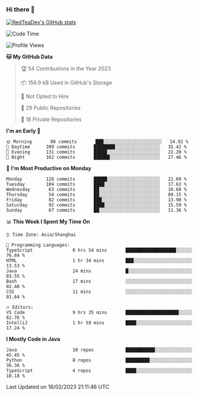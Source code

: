 ### Hi there 👋

<!--
**RedTeaDev/RedTeaDev** is a ✨ _special_ ✨ repository because its `README.md` (this file) appears on your GitHub profile.

Here are some ideas to get you started:

- 🔭 I’m currently working on ...
- 🌱 I’m currently learning ...
- 👯 I’m looking to collaborate on ...
- 🤔 I’m looking for help with ...
- 💬 Ask me about ...
- 📫 How to reach me: ...
- 😄 Pronouns: ...
- ⚡ Fun fact: ...
-->

<!--
[![wakatime](https://wakatime.com/badge/user/6b101ed0-04c0-4490-9283-eb61f2efff96.svg)](https://wakatime.com/@6b101ed0-04c0-4490-9283-eb61f2efff96)
!-->

[![RedTeaDev's GitHub stats](https://github-readme-stats.vercel.app/api?username=RedTeaDev)](https://github.com/anuraghazra/github-readme-stats)
<!--
[![willianrod's wakatime stats](https://github-readme-stats.vercel.app/api/wakatime?username=RedTeaDev)](https://github.com/anuraghazra/github-readme-stats)
!-->
<!--START_SECTION:waka-->
![Code Time](http://img.shields.io/badge/Code%20Time-1%2C199%20hrs-blue)

![Profile Views](http://img.shields.io/badge/Profile%20Views-0-blue)

**🐱 My GitHub Data** 

> 🏆 54 Contributions in the Year 2023
 > 
> 📦 156.9 kB Used in GitHub's Storage 
 > 
> 🚫 Not Opted to Hire
 > 
> 📜 29 Public Repositories 
 > 
> 🔑 18 Private Repositories  
 > 
**I'm an Early 🐤** 

```text
🌞 Morning       88 commits       ███░░░░░░░░░░░░░░░░░░░░░░   14.92 % 
🌆 Daytime      209 commits       ████████░░░░░░░░░░░░░░░░░   35.42 % 
🌃 Evening      131 commits       █████░░░░░░░░░░░░░░░░░░░░   22.20 % 
🌙 Night        162 commits       ██████░░░░░░░░░░░░░░░░░░░   27.46 % 

```
📅 **I'm Most Productive on Monday** 

```text
Monday         128 commits       █████░░░░░░░░░░░░░░░░░░░░   21.69 % 
Tuesday        104 commits       ████░░░░░░░░░░░░░░░░░░░░░   17.63 % 
Wednesday       63 commits       ██░░░░░░░░░░░░░░░░░░░░░░░   10.68 % 
Thursday        54 commits       ██░░░░░░░░░░░░░░░░░░░░░░░   09.15 % 
Friday          82 commits       ███░░░░░░░░░░░░░░░░░░░░░░   13.90 % 
Saturday        92 commits       ████░░░░░░░░░░░░░░░░░░░░░   15.59 % 
Sunday          67 commits       ██░░░░░░░░░░░░░░░░░░░░░░░   11.36 % 

```


📊 **This Week I Spent My Time On** 

```text
⌚︎ Time Zone: Asia/Shanghai

💬 Programming Languages: 
TypeScript               8 hrs 54 mins       ███████████████████░░░░░░   76.84 % 
HTML                     1 hr 34 mins        ███░░░░░░░░░░░░░░░░░░░░░░   13.53 % 
Java                     24 mins             █░░░░░░░░░░░░░░░░░░░░░░░░   03.55 % 
Bash                     17 mins             ░░░░░░░░░░░░░░░░░░░░░░░░░   02.48 % 
CSS                      11 mins             ░░░░░░░░░░░░░░░░░░░░░░░░░   01.64 % 

🔥 Editors: 
VS Code                  9 hrs 35 mins       ████████████████████░░░░░   82.76 % 
IntelliJ                 1 hr 59 mins        ████░░░░░░░░░░░░░░░░░░░░░   17.24 % 

```

**I Mostly Code in Java** 

```text
Java                     10 repos            ███████████░░░░░░░░░░░░░░   45.45 % 
Python                   8 repos             █████████░░░░░░░░░░░░░░░░   36.36 % 
TypeScript               4 repos             ████░░░░░░░░░░░░░░░░░░░░░   18.18 % 

```



 Last Updated on 18/02/2023 21:11:46 UTC
<!--END_SECTION:waka-->


